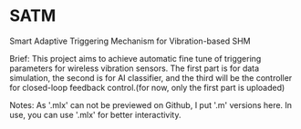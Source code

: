 # SATM
Smart Adaptive Triggering Mechanism for Vibration-based SHM

Brief: This project aims to achieve automatic fine tune of triggering parameters for wireless vibration sensors. The first part is for data simulation, the second is for AI classifier, and the third will be the controller for closed-loop feedback control.(for now, only the first part is uploaded)

Notes: As '.mlx' can not be previewed on Github, I put '.m' versions here. In use, you can use '.mlx' for better interactivity.
